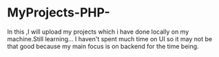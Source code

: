 # MyProjects-PHP-
In this ,I will upload my projects which i have done locally on my machine.Still learning...
I haven't spent much time on UI so it may not be that good because my main focus is on backend for the time being.
